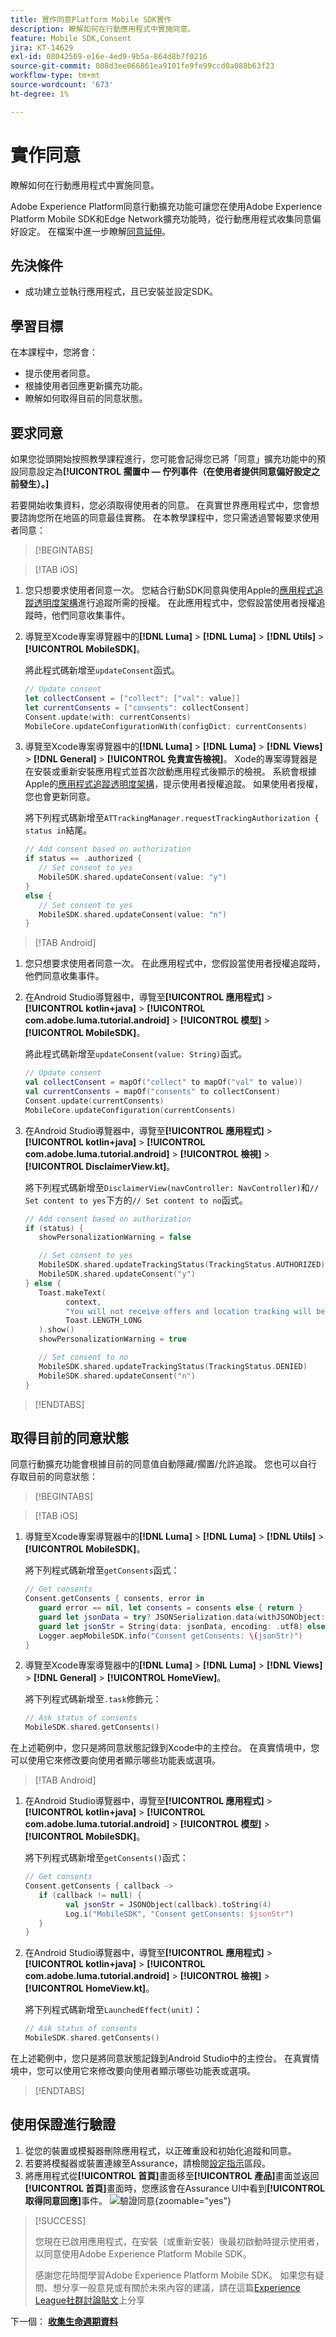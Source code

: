 ```yaml
---
title: 實作同意Platform Mobile SDK實作
description: 瞭解如何在行動應用程式中實施同意。
feature: Mobile SDK,Consent
jira: KT-14629
exl-id: 08042569-e16e-4ed9-9b5a-864d8b7f0216
source-git-commit: 008d3ee066861ea9101fe9fe99ccd0a088b63f23
workflow-type: tm+mt
source-wordcount: '673'
ht-degree: 1%

---
```


# 實作同意

瞭解如何在行動應用程式中實施同意。

Adobe Experience Platform同意行動擴充功能可讓您在使用Adobe Experience Platform Mobile SDK和Edge Network擴充功能時，從行動應用程式收集同意偏好設定。 在檔案中進一步瞭解[同意延伸](https://developer.adobe.com/client-sdks/documentation/consent-for-edge-network/)。

## 先決條件

* 成功建立並執行應用程式，且已安裝並設定SDK。

## 學習目標

在本課程中，您將會：

* 提示使用者同意。
* 根據使用者回應更新擴充功能。
* 瞭解如何取得目前的同意狀態。

## 要求同意

如果您從頭開始按照教學課程進行，您可能會記得您已將「同意」擴充功能中的預設同意設定為&#x200B;**[!UICONTROL 擱置中 — 佇列事件（在使用者提供同意偏好設定之前發生）。]**

若要開始收集資料，您必須取得使用者的同意。 在真實世界應用程式中，您會想要諮詢您所在地區的同意最佳實務。 在本教學課程中，您只需透過警報要求使用者同意：

>[!BEGINTABS]

>[!TAB iOS]

1. 您只想要求使用者同意一次。 您結合行動SDK同意與使用Apple的[應用程式追蹤透明度架構](https://developer.apple.com/documentation/apptrackingtransparency)進行追蹤所需的授權。 在此應用程式中，您假設當使用者授權追蹤時，他們同意收集事件。

1. 導覽至Xcode專案導覽器中的&#x200B;**[!DNL Luma]** > **[!DNL Luma]** > **[!DNL Utils]** > **[!UICONTROL MobileSDK]**。

   將此程式碼新增至`updateConsent`函式。

   ```swift
   // Update consent
   let collectConsent = ["collect": ["val": value]]
   let currentConsents = ["consents": collectConsent]
   Consent.update(with: currentConsents)
   MobileCore.updateConfigurationWith(configDict: currentConsents)
   ```

1. 導覽至Xcode專案導覽器中的&#x200B;**[!DNL Luma]** > **[!DNL Luma]** > **[!DNL Views]** > **[!DNL General]** > **[!UICONTROL 免責宣告檢視]**。 Xode的專案導覽器是在安裝或重新安裝應用程式並首次啟動應用程式後顯示的檢視。 系統會根據Apple的[應用程式追蹤透明度架構](https://developer.apple.com/documentation/apptrackingtransparency)，提示使用者授權追蹤。 如果使用者授權，您也會更新同意。

   將下列程式碼新增至`ATTrackingManager.requestTrackingAuthorization { status in`結尾。

   ```swift
   // Add consent based on authorization
   if status == .authorized {
      // Set consent to yes
      MobileSDK.shared.updateConsent(value: "y")
   }
   else {
      // Set consent to yes
      MobileSDK.shared.updateConsent(value: "n")
   }
   ```

>[!TAB Android]

1. 您只想要求使用者同意一次。 在此應用程式中，您假設當使用者授權追蹤時，他們同意收集事件。

1. 在Android Studio導覽器中，導覽至&#x200B;**[!UICONTROL 應用程式]** > **[!UICONTROL kotlin+java]** > **[!UICONTROL com.adobe.luma.tutorial.android]** > **[!UICONTROL 模型]** > **[!UICONTROL MobileSDK]**。

   將此程式碼新增至`updateConsent(value: String)`函式。

   ```kotlin
   // Update consent
   val collectConsent = mapOf("collect" to mapOf("val" to value))
   val currentConsents = mapOf("consents" to collectConsent)
   Consent.update(currentConsents)
   MobileCore.updateConfiguration(currentConsents)
   ```

1. 在Android Studio導覽器中，導覽至&#x200B;**[!UICONTROL 應用程式]** > **[!UICONTROL kotlin+java]** > **[!UICONTROL com.adobe.luma.tutorial.android]** > **[!UICONTROL 檢視]** > **[!UICONTROL DisclaimerView.kt]**。

   將下列程式碼新增至`DisclaimerView(navController: NavController)`和`// Set content to yes`下方的`// Set content to no`函式。

   ```kotlin
   // Add consent based on authorization
   if (status) {
      showPersonalizationWarning = false
   
      // Set consent to yes
      MobileSDK.shared.updateTrackingStatus(TrackingStatus.AUTHORIZED)
      MobileSDK.shared.updateConsent("y")
   } else {
      Toast.makeText(
            context,
            "You will not receive offers and location tracking will be disabled.",
            Toast.LENGTH_LONG
      ).show()
      showPersonalizationWarning = true
   
      // Set consent to no
      MobileSDK.shared.updateTrackingStatus(TrackingStatus.DENIED)
      MobileSDK.shared.updateConsent("n")
   }
   ```

>[!ENDTABS]

## 取得目前的同意狀態

同意行動擴充功能會根據目前的同意值自動隱藏/擱置/允許追蹤。 您也可以自行存取目前的同意狀態：

>[!BEGINTABS]

>[!TAB iOS]

1. 導覽至Xcode專案導覽器中的&#x200B;**[!DNL Luma]** > **[!DNL Luma]** > **[!DNL Utils]** > **[!UICONTROL MobileSDK]**。

   將下列程式碼新增至`getConsents`函式：

   ```swift
   // Get consents
   Consent.getConsents { consents, error in
      guard error == nil, let consents = consents else { return }
      guard let jsonData = try? JSONSerialization.data(withJSONObject: consents, options: .prettyPrinted) else { return }
      guard let jsonStr = String(data: jsonData, encoding: .utf8) else { return }
      Logger.aepMobileSDK.info("Consent getConsents: \(jsonStr)")
   }
   ```

2. 導覽至Xcode專案導覽器中的&#x200B;**[!DNL Luma]** > **[!DNL Luma]** > **[!DNL Views]** > **[!DNL General]** > **[!UICONTROL HomeView]**。

   將下列程式碼新增至`.task`修飾元：

   ```swift
   // Ask status of consents
   MobileSDK.shared.getConsents()   
   ```

在上述範例中，您只是將同意狀態記錄到Xcode中的主控台。 在真實情境中，您可以使用它來修改要向使用者顯示哪些功能表或選項。

>[!TAB Android]

1. 在Android Studio導覽器中，導覽至&#x200B;**[!UICONTROL 應用程式]** > **[!UICONTROL kotlin+java]** > **[!UICONTROL com.adobe.luma.tutorial.android]** > **[!UICONTROL 模型]** > **[!UICONTROL MobileSDK]**。

   將下列程式碼新增至`getConsents()`函式：

   ```kotlin
   // Get consents
   Consent.getConsents { callback ->
      if (callback != null) {
            val jsonStr = JSONObject(callback).toString(4)
            Log.i("MobileSDK", "Consent getConsents: $jsonStr")
      }
   }
   ```

1. 在Android Studio導覽器中，導覽至&#x200B;**[!UICONTROL 應用程式]** > **[!UICONTROL kotlin+java]** > **[!UICONTROL com.adobe.luma.tutorial.android]** > **[!UICONTROL 檢視]** > **[!UICONTROL HomeView.kt]**。

   將下列程式碼新增至`LaunchedEffect(unit)`：

   ```kotlin
   // Ask status of consents
   MobileSDK.shared.getConsents()   
   ```

在上述範例中，您只是將同意狀態記錄到Android Studio中的主控台。 在真實情境中，您可以使用它來修改要向使用者顯示哪些功能表或選項。

>[!ENDTABS]

## 使用保證進行驗證

1. 從您的裝置或模擬器刪除應用程式，以正確重設和初始化追蹤和同意。
1. 若要將模擬器或裝置連線至Assurance，請檢閱[設定指示](assurance.md#connecting-to-a-session)區段。
1. 將應用程式從&#x200B;**[!UICONTROL 首頁]**&#x200B;畫面移至&#x200B;**[!UICONTROL 產品]**&#x200B;畫面並返回&#x200B;**[!UICONTROL 首頁]**&#x200B;畫面時，您應該會在Assurance UI中看到&#x200B;**[!UICONTROL 取得同意回應]**&#x200B;事件。
   ![驗證同意](assets/consent-update.png){zoomable="yes"}


>[!SUCCESS]
>
>您現在已啟用應用程式，在安裝（或重新安裝）後最初啟動時提示使用者，以同意使用Adobe Experience Platform Mobile SDK。
>
>感謝您花時間學習Adobe Experience Platform Mobile SDK。 如果您有疑問、想分享一般意見或有關於未來內容的建議，請在這篇[Experience League社群討論貼文](https://experienceleaguecommunities.adobe.com/t5/adobe-experience-platform-data/tutorial-discussion-implement-adobe-experience-cloud-in-mobile/td-p/443796)上分享

下一個： **[收集生命週期資料](lifecycle-data.md)**
